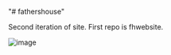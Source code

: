 "# fathershouse" 

Second iteration of site. First repo is fhwebsite.

![image](https://user-images.githubusercontent.com/98496684/209680367-516d0baa-3e10-4114-942f-bc8a8b1c0dd0.png)
